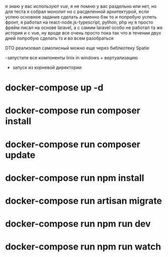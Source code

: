 я знаю у вас используют vue, я не помню у вас раздельно  или нет, но для теста
я собрал монолит но с расделенной архитектурой, если успею основное задание сделать а именно бэк
то и попробую успеть фронт, я работал на react-node.js-typescript, python, php ну я просто фрейм писал на основе laravel, а с самим laravel особо не работал та же история и с vue, ну вроде все очень просто пока
так что в течении двух дней попробую сделать тз и во всем разобраться



DTO реализовал самописный можно еще через библиотеку Spatie




-запустите все компоненты linix in windows + вертуализацию
- запуск из корневой директории

# docker-compose up -d
# docker-compose run composer install
# docker-compose run composer update
# docker-compose run npm install
# docker-compose run artisan migrate




# docker-compose run npm run dev
# docker-compose run npm run watch









